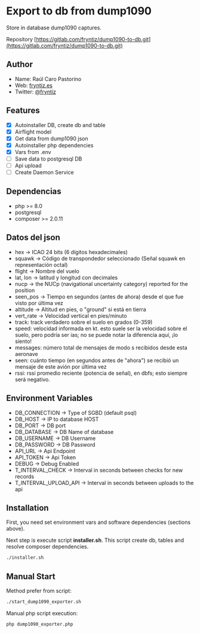 # Export to db from dump1090

Store in database dump1090 captures.

Repository [https://gitlab.com/fryntiz/dump1090-to-db.git](https://gitlab.com/fryntiz/dump1090-to-db.git)

## Author

- Name: Raúl Caro Pastorino
- Web: [fryntiz.es](https://fryntiz.es)
- Twitter: [@fryntiz](https://twitter.com/fryntiz)

## Features

- [x] Autoinstaller DB, create db and table
- [x] Airflight model
- [x] Get data from dump1090 json
- [x] Autoinstaller php dependencies 
- [x] Vars from .env
- [ ] Save data to postgresql DB
- [ ] Api upload
- [ ] Create Daemon Service

## Dependencias

- php >= 8.0
- postgresql
- composer >= 2.0.11

## Datos del json

- hex → ICAO 24 bits (6 dígitos hexadecimales)
- squawk → Código de transpondedor seleccionado (Señal squawk en representación octal)
- flight → Nombre del vuelo
- lat, lon → latitud y longitud con decimales
- nucp → the NUCp (navigational uncertainty category) reported for the position
- seen_pos → Tiempo en segundos (antes de ahora) desde el que fue visto por última vez
- altitude → Altitud en pies, o "ground" si está en tierra
- vert_rate → Velocidad vertical en pies/minuto
- track: track verdadero sobre el suelo en grados (0-359)
- speed: velocidad informada en kt. esto suele ser la velocidad sobre el suelo, pero podría ser ias; no se puede notar la diferencia aquí, ¡lo siento!
- messages: número total de mensajes de modo s recibidos desde esta aeronave
- seen: cuánto tiempo (en segundos antes de "ahora") se recibió un mensaje de este avión por última vez
- rssi: rssi promedio reciente (potencia de señal), en dbfs; esto siempre será negativo.


## Environment Variables 

- DB_CONNECTION → Type of SGBD (default psql)
- DB_HOST → IP to database HOST
- DB_PORT → DB port
- DB_DATABASE → DB Name of database
- DB_USERNAME → DB Username
- DB_PASSWORD → DB Password
- API_URL → Api Endpoint
- API_TOKEN → Api Token
- DEBUG → Debug Enabled
- T_INTERVAL_CHECK → Interval in seconds between checks for new records
- T_INTERVAL_UPLOAD_API → Interval in seconds between uploads to the api

## Installation

First, you need set environment vars and software dependencies (sections above).

Next step is execute script **installer.sh**.
This script create db, tables and resolve composer dependencies.

```bash
./installer.sh
```

## Manual Start

Method prefer from script:

```bash
./start_dump1090_exporter.sh
```

Manual php script execution:

```bash
php dump1090_exporter.php
```

